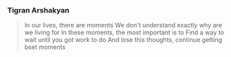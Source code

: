### Tigran Arshakyan

> In our lives, there are moments
> We don't understand exactly why are we living for
> In these moments, the  most important is to
> Find a way to wait until you got work to do
> And lose this thoughts, continue getting bset moments
